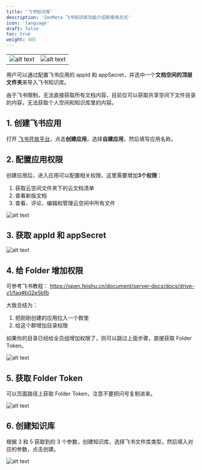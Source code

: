 ```yaml
---
title: '飞书知识库'
description: 'ZenMeta 飞书知识库功能介绍和使用方式'
icon: 'language'
draft: false
toc: true
weight: 405
---
```


| | |
| --- | --- |
| ![alt text](/imgs/image-39.png) | ![alt text](/imgs/image-40.png) |

用户可以通过配置飞书应用的 appId 和 appSecret，并选中一个**文档空间的顶层文件夹**来导入飞书知识库。

由于飞书限制，无法直接获取所有文档内容，目前仅可以获取共享空间下文件目录的内容，无法获取个人空间和知识库里的内容。


## 1. 创建飞书应用

打开 [飞书开放平台](https://open.feishu.cn/?lang=zh-CN)，点击**创建应用**，选择**自建应用**，然后填写应用名称。

## 2. 配置应用权限

创建应用后，进入应用可以配置相关权限，这里需要增加**3个权限**：

1. 获取云空间文件夹下的云文档清单
2. 查看新版文档
3. 查看、评论、编辑和管理云空间中所有文件

![alt text](/imgs/image-41.png)

## 3. 获取 appId 和 appSecret

![alt text](/imgs/image-42.png)

## 4. 给 Folder 增加权限

可参考飞书教程： https://open.feishu.cn/document/server-docs/docs/drive-v1/faq#b02e5bfb

大致总结为：

1. 把刚刚创建的应用拉入一个群里
2. 给这个群增加目录权限

如果你的目录已经给全员组增加权限了，则可以跳过上面步骤，直接获取 Folder Token。

![alt text](/imgs/image-43.png)

## 5. 获取 Folder Token

可以页面路径上获取 Folder Token，注意不要把问号复制进来。

![alt text](/imgs/image-44.png)

## 6. 创建知识库

根据 3 和 5 获取到的 3 个参数，创建知识库，选择飞书文件库类型，然后填入对应的参数，点击创建。

![alt text](/imgs/image-39.png)
